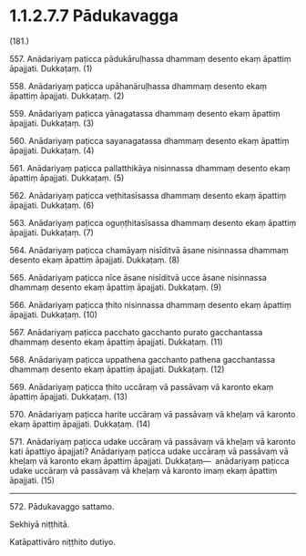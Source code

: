# 1.1.2.7.7 Pādukavagga

(181.)

557\. Anādariyaṃ paṭicca pādukāruḷhassa dhammaṃ desento ekaṃ āpattiṃ āpajjati. Dukkaṭaṃ. (1)

558\. Anādariyaṃ paṭicca upāhanāruḷhassa dhammaṃ desento ekaṃ āpattiṃ āpajjati. Dukkaṭaṃ. (2)

559\. Anādariyaṃ paṭicca yānagatassa dhammaṃ desento ekaṃ āpattiṃ āpajjati. Dukkaṭaṃ. (3)

560\. Anādariyaṃ paṭicca sayanagatassa dhammaṃ desento ekaṃ āpattiṃ āpajjati. Dukkaṭaṃ. (4)

561\. Anādariyaṃ paṭicca pallatthikāya nisinnassa dhammaṃ desento ekaṃ āpattiṃ āpajjati. Dukkaṭaṃ. (5)

562\. Anādariyaṃ paṭicca veṭhitasīsassa dhammaṃ desento ekaṃ āpattiṃ āpajjati. Dukkaṭaṃ. (6)

563\. Anādariyaṃ paṭicca oguṇṭhitasīsassa dhammaṃ desento ekaṃ āpattiṃ āpajjati. Dukkaṭaṃ. (7)

564\. Anādariyaṃ paṭicca chamāyaṃ nisīditvā āsane nisinnassa dhammaṃ desento ekaṃ āpattiṃ āpajjati. Dukkaṭaṃ. (8)

565\. Anādariyaṃ paṭicca nīce āsane nisīditvā ucce āsane nisinnassa dhammaṃ desento ekaṃ āpattiṃ āpajjati. Dukkaṭaṃ. (9)

566\. Anādariyaṃ paṭicca ṭhito nisinnassa dhammaṃ desento ekaṃ āpattiṃ āpajjati. Dukkaṭaṃ. (10)

567\. Anādariyaṃ paṭicca pacchato gacchanto purato gacchantassa dhammaṃ desento ekaṃ āpattiṃ āpajjati. Dukkaṭaṃ. (11)

568\. Anādariyaṃ paṭicca uppathena gacchanto pathena gacchantassa dhammaṃ desento ekaṃ āpattiṃ āpajjati. Dukkaṭaṃ. (12)

569\. Anādariyaṃ paṭicca ṭhito uccāraṃ vā passāvaṃ vā karonto ekaṃ āpattiṃ āpajjati. Dukkaṭaṃ. (13)

570\. Anādariyaṃ paṭicca harite uccāraṃ vā passāvaṃ vā kheḷaṃ vā karonto ekaṃ āpattiṃ āpajjati. Dukkaṭaṃ. (14)

571\. Anādariyaṃ paṭicca udake uccāraṃ vā passāvaṃ vā kheḷaṃ vā karonto kati āpattiyo āpajjati? Anādariyaṃ paṭicca udake uccāraṃ vā passāvaṃ vā kheḷaṃ vā karonto ekaṃ āpattiṃ āpajjati. Dukkaṭaṃ—  anādariyaṃ paṭicca udake uccāraṃ vā passāvaṃ vā kheḷaṃ vā karonto imaṃ ekaṃ āpattiṃ āpajjati. (15)

---

572\. Pādukavaggo sattamo.

Sekhiyā niṭṭhitā.

Katāpattivāro niṭṭhito dutiyo.
